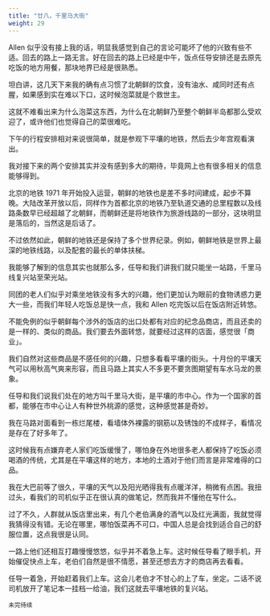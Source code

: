 ```yaml
---
title: "廿八，千里马大街"
weight: 29
---
```

Allen 似乎没有接上我的话，明显我感觉到自己的言论可能坏了他的兴致有些不适。回去的路上一路无言。好在回去的路上已经是中午，饭点任导安排还是去原先吃饭的地方用餐，那块地界已经是很熟悉。

坦白讲，这几天下来我的确有点习惯了北朝鲜的饮食，没有油水、咸同时还有点腥，如果感到实在难以下口，这时候泡菜就是个救世主。

这就不难看出来为什么泡菜这东西，为什么在北朝鲜乃至整个朝鲜半岛都那么受欢迎了，或许他们也觉得自己的菜很难吃。

下午的行程安排相对来说很简单，就是参观下平壤的地铁，然后去少年宫观看演出。

我对接下来的两个安排其实并没有感到多大的期待，毕竟网上也有很多相关的信息能够得到。

北京的地铁 1971 年开始投入运营，朝鲜的地铁也是差不多时间建成，起步不算晚。大陆改革开放以后，同样作为首都北京的地铁乃至轨道交通的总里程数以及线路条数早已经超越了北朝鲜，而朝鲜还是将地铁作为旅游线路的一部分，这块明显是落后的，当然这是后话了。

不过依然如此，朝鲜的地铁还是保持了多个世界纪录。例如，朝鲜地铁是世界上最深的地铁线路，以及配套的最长的单体扶梯。

我能够了解到的信息其实也就那么多，任导和我们讲我们就只能坐一站路，千里马线复兴站至荣光站。

同团的老人们似乎对乘坐地铁没有多大的兴趣，他们更加认为眼前的食物诱惑力更大一些，而我们年轻人吃饭总是快一点，我和 Allen 吃完饭以后在饭店附近转悠。

不能免例的似乎朝鲜每个涉外的饭店的出口处都有对应的纪念品商店，而且还卖的是一样的、类似的商品。我们要去外面转悠，就要经过这样的店面，感觉很「商业」。

我们自然对这些商品是不感任何的兴趣，只想多看看平壤的街头。十月份的平壤天气可以用秋高气爽来形容，而且马路上其实人不多更不要贪图期望有车水马龙的景象。

任导和我们说我们处在的地方叫千里马大街，是平壤的市中心。作为一个国家的首都，能够在市中心让人有种世外桃源的感觉，这种感觉甚是奇妙。

我在马路对面看到一栋烂尾楼，看墙体外裸露的钢筋以及锈蚀的不成样子，看情况是存在了好多年了。

这时候我有点嫌弃老人家们吃饭缓慢了，哪怕身在外地很多老人都保持了吃饭必须喝酒的传统，尤其是在平壤这样的地方，本地的土酒对于他们而言是非常难得的口品。

我在大巴前等了很久，平壤的天气以及阳光晒得我有点暖洋洋，稍微有点困。我扭过头，看我们的司机似乎正在很认真的做笔记，然而我并不懂他在写什么。

过了不久，人群就从饭店里出来，有几个老伯满身的酒气以及红光满面，我就觉得我猜得没有错。无论在哪里，哪怕饭菜再不可口，中国人总是会找到适合自己的舒服位置，这点我很是认同。

一路上他们还相互打趣慢慢悠悠，似乎并不着急上车。这时候任导看了眼手机，开始催促快点上车，老伯们自然是很不情愿，甚至还想去方才的商店再去看看。

任导一着急，开始赶着我们上车。这会儿老伯才不甘心的上了车，坐定。二话不说司机放开了笔记本一挂档一给油，我们这就去平壤地铁的复兴站。

`未完待续`
